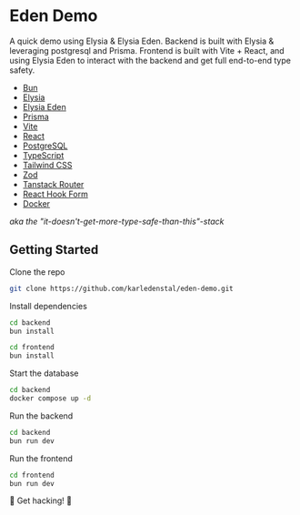# Eden Demo

A quick demo using Elysia & Elysia Eden. Backend is built with Elysia & leveraging postgresql and Prisma. Frontend is built with Vite + React, and using Elysia Eden to interact with the backend and get full end-to-end type safety.

- [Bun](https://bun.sh)
- [Elysia](https://elysiajs.com/)
- [Elysia Eden](https://elysiajs.com/eden/overview.html)
- [Prisma](https://www.prisma.io/)
- [Vite](https://vitejs.dev/)
- [React](https://reactjs.org/)
- [PostgreSQL](https://www.postgresql.org/)
- [TypeScript](https://www.typescriptlang.org/)
- [Tailwind CSS](https://tailwindcss.com/)
- [Zod](https://zod.dev/)
- [Tanstack Router](https://tanstack.com/router/latest)
- [React Hook Form](https://react-hook-form.com/)
- [Docker](https://www.docker.com/)

_aka the "it-doesn't-get-more-type-safe-than-this"-stack_

## Getting Started

Clone the repo

```bash
git clone https://github.com/karledenstal/eden-demo.git
```

Install dependencies

```bash
cd backend
bun install

cd frontend
bun install
```

Start the database

```bash
cd backend
docker compose up -d
```

Run the backend

```bash
cd backend
bun run dev
```

Run the frontend

```bash
cd frontend
bun run dev
```

🎉 Get hacking! 👾